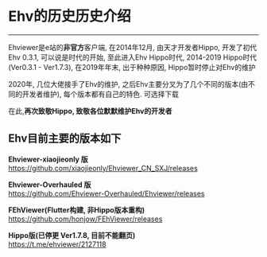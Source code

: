 # Ehv的历史历史介绍
------
Ehviewer是e站的**非官方**客户端, 在2014年12月, 由天才开发者Hippo, 开发了初代Ehv 0.3.1, 可以说是时代的开始, 至此进入Ehv Hippo时代, 2014-2019 Hippo时代 (Ver0.3.1 - Ver1.7.3), 在2019年年末, 出于种种原因, Hippo暂时停止对Ehv的维护

2020年, 几位大佬接手了Ehv的维护, 之后Ehv主要分叉为了几个不同的版本(由不同的开发者维护), 每个版本都有自己的特色. 可选择下载

在此,**再次致敬Hippo, 致敬各位默默维护Ehv的开发者**

Ehv目前主要的版本如下
------------

**Ehviewer-xiaojieonly 版**  
https://github.com/xiaojieonly/Ehviewer_CN_SXJ/releases

**Ehviewer-Overhauled 版**  
https://github.com/Ehviewer-Overhauled/Ehviewer/releases

**FEhViewer(Flutter构建, 非Hippo版本重构)**  
https://github.com/honjow/FEhViewer/releases

**Hippo版(已停更 Ver1.7.8, 目前不能翻页)**  
https://t.me/ehviewer/2127118


